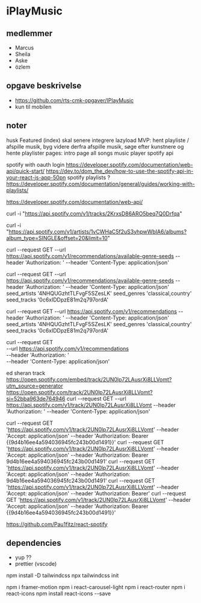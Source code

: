 # iPlayMusic

## medlemmer

- Marcus
- Sheila
- Aske
- özlem

## opgave beskrivelse

- https://github.com/rts-cmk-opgaver/IPlayMusic
- kun til mobilen

## noter

husk Featured (index) skal senere integrere lazyload
MVP:
  hent playliste / afspille musik, byg videre derfra
  afspille musik, søge efter kunstnere og hente playlister
  pages:
    intro page
    all songs
    music player
spotify api

spotify with oauth login
  https://developer.spotify.com/documentation/web-api/quick-start/
  https://dev.to/dom_the_dev/how-to-use-the-spotify-api-in-your-react-js-app-50pn
spotify playlists ?
  https://developer.spotify.com/documentation/general/guides/working-with-playlists/

https://developer.spotify.com/documentation/web-api/

curl -i "https://api.spotify.com/v1/tracks/2KrxsD86ARO5beq7Q0Drfqa"

curl -i "https://api.spotify.com/v1/artists/1vCWHaC5f2uS3yhpwWbIA6/albums?album_type=SINGLE&offset=20&limit=10"



curl --request GET --url https://api.spotify.com/v1/recommendations/available-genre-seeds --header 'Authorization: ' --header 'Content-Type: application/json'

curl --request GET --url https://api.spotify.com/v1/recommendations/available-genre-seeds --header 'Authorization: ' --header 'Content-Type: application/json' seed_artists '4NHQUGzhtTLFvgF5SZesLK' seed_genres 'classical,country' seed_tracks '0c6xIDDpzE81m2q797ordA'

curl --request GET --url https://api.spotify.com/v1/recommendations --header 'Authorization: ' --header 'Content-Type: application/json' seed_artists '4NHQUGzhtTLFvgF5SZesLK' seed_genres 'classical,country' seed_tracks '0c6xIDDpzE81m2q797ordA'


curl --request GET \
  --url https://api.spotify.com/v1/recommendations \
  --header 'Authorization: ' \
  --header 'Content-Type: application/json'


ed sheran track
https://open.spotify.com/embed/track/2UN0lp72LAusrXi8LLVomt?utm_source=generator
https://open.spotify.com/track/2UN0lp72LAusrXi8LLVomt?si=52bba963de764946
curl --request GET --url https://api.spotify.com/v1/track/2UN0lp72LAusrXi8LLVomt --header 'Authorization: ' --header 'Content-Type: application/json'


curl --request GET 'https://api.spotify.com/v1/track/2UN0lp72LAusrXi8LLVomt' --header 'Accept: application/json' --header 'Authorization: Bearer {{9d4b16ee4a594036945fc243b00d1491}}'
curl --request GET 'https://api.spotify.com/v1/track/2UN0lp72LAusrXi8LLVomt' --header 'Accept: application/json' --header 'Authorization: Bearer 9d4b16ee4a594036945fc243b00d1491'
curl --request GET 'https://api.spotify.com/v1/track/2UN0lp72LAusrXi8LLVomt' --header 'Accept: application/json' --header 'Authorization: 9d4b16ee4a594036945fc243b00d1491'
curl --request GET 'https://api.spotify.com/v1/track/2UN0lp72LAusrXi8LLVomt' --header 'Accept: application/json' --header 'Authorization: Bearer'
curl --request GET 'https://api.spotify.com/v1/track/2UN0lp72LAusrXi8LLVomt' --header 'Accept: application/json' --header 'Authorization: Bearer {{9d4b16ee4a594036945fc243b00d1491}}'

https://github.com/Pau1fitz/react-spotify

## dependencies

- yup ??
- prettier (vscode)

npm install -D tailwindcss
npx tailwindcss init

npm i framer-motion
npm i react-carousel-light
npm i react-router
npm i react-icons
npm install react-icons --save